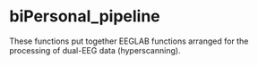 # biPersonal_pipeline
These functions put together EEGLAB functions arranged for the processing of dual-EEG data (hyperscanning).
